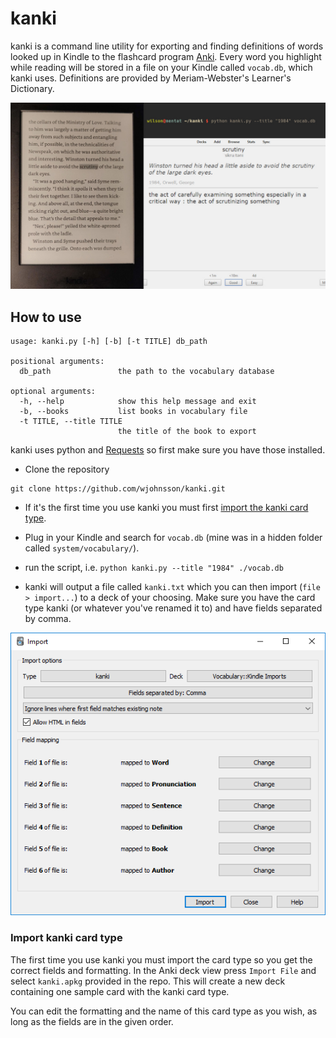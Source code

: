 # kanki
kanki is a command line utility for exporting and finding definitions of words looked up in Kindle to the flashcard program [Anki](https://apps.ankiweb.net/). Every word you highlight while reading will be stored in a file on your Kindle called `vocab.db`, which kanki uses. Definitions are provided by Meriam-Webster's Learner's Dictionary.

![Preview of what kanki does](preview.jpg)

## How to use
```
usage: kanki.py [-h] [-b] [-t TITLE] db_path

positional arguments:
  db_path               the path to the vocabulary database

optional arguments:
  -h, --help            show this help message and exit
  -b, --books           list books in vocabulary file
  -t TITLE, --title TITLE
                        the title of the book to export
```

kanki uses python and [Requests](https://requests.readthedocs.io/en/master/) so first make sure you have those installed. 

- Clone the repository
```
git clone https://github.com/wjohnsson/kanki.git
```

- If it's the first time you use kanki you must first [import the kanki card type](#import-kanki-card-type).

- Plug in your Kindle and search for `vocab.db` (mine was in a hidden folder called `system/vocabulary/`).

- run the script, i.e. `python kanki.py --title "1984" ./vocab.db`

- kanki will output a file called `kanki.txt` which you can then import (`file > import...`) to a deck of your choosing. Make sure you have the card type kanki (or whatever you've renamed it to) and have fields separated by comma.

![Preview of what an import should look like](import.PNG)

### Import kanki card type
The first time you use kanki you must import the card type so you get the correct fields and formatting. In the Anki deck view press `Import File` and select `kanki.apkg` provided in the repo. This will create a new deck containing one sample card with the kanki card type. 

You can edit the formatting and the name of this card type as you wish, as long as the fields are in the given order.







